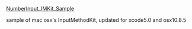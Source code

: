 [NumberInput_IMKit_Sample](https://developer.apple.com/library/mac/samplecode/NumberInput_IMKit_Sample/Introduction/Intro.html)

sample of mac osx's InputMethodKit, updated for xcode5.0 and osx10.8.5
